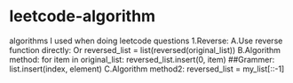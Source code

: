 # leetcode-algorithm
algorithms I used when doing leetcode questions
1.Reverse:
A.Use reverse function directly:
Or
reversed_list = list(reversed(original_list))
B.Algorithm method:
for item in original_list:
    reversed_list.insert(0, item) ##Grammer: list.insert(index, element)
C.Algorithm method2:
reversed_list = my_list[::-1]
